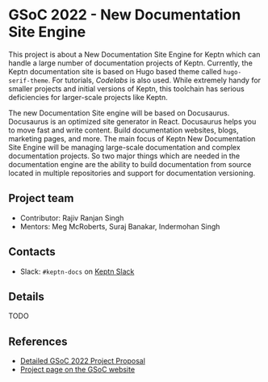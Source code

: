 GSoC 2022 - New Documentation Site Engine
==========

This project is about a New Documentation Site Engine for Keptn
which can handle a large number of documentation projects of Keptn.
Currently, the Keptn documentation site is based on Hugo based theme called `hugo-serif-theme`.
For tutorials, _Codelabs_ is also used.
While extremely handy for smaller projects and initial versions of Keptn,
this toolchain has serious deficiencies for larger-scale projects like Keptn.

The new Documentation Site engine will be based on Docusaurus.
Docusaurus is an optimized site generator in React. Docusaurus helps you to move fast and write content.
Build documentation websites, blogs, marketing pages, and more.
The main focus of Keptn New Documentation Site Engine will be managing large-scale documentation and complex documentation projects.
So two major things which are needed in the documentation engine are  the ability to build documentation from source located in multiple repositories and support for  documentation versioning.

## Project team

<!-- TODO: add GitHub and social media links here -->

- Contributor: Rajiv Ranjan Singh
- Mentors:
Meg McRoberts,
Suraj Banakar,
Indermohan Singh

## Contacts

- Slack: `#keptn-docs` on [Keptn Slack](https://keptn.sh/community/#slack)

## Details

TODO

## References

- [Detailed GSoC 2022 Project Proposal](https://github.com/iamrajiv/GSoC-2022/blob/main/GSoC_2022_Project_Proposal.md)
- [Project page on the GSoC website](https://summerofcode.withgoogle.com/programs/2022/projects/whEHkPZx)
